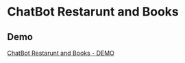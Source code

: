# ChatBot Restarunt and Books

## Demo

[ChatBot Restarunt and Books - DEMO](https://github.com/myinnos/ChatBot-Restarunt-and-Books/blob/master/demo-chatbot.mov "ChatBot Restarunt and Books")

